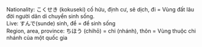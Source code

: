 Nationality: こくせき (kokuseki) cố hửu, định cư, sê dịch, đi = Vùng đất lâu đời người dân di chuyển sinh sống.<br/>
Live: すんで(sunde) sinh, để = để sinh sống<br/>
Region, area, province: ちほう (chihō) = chi (nhánh), thôn = Vùng thuộc chi nhánh của một quốc gia<br/>
